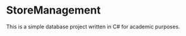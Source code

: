 StoreManagement
===============

This is a simple database project written in C# for academic purposes.